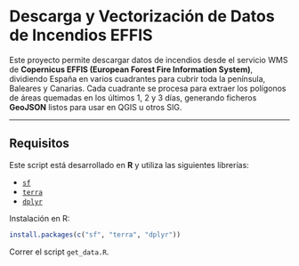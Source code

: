 # Descarga y Vectorización de Datos de Incendios EFFIS

Este proyecto permite descargar datos de incendios desde el servicio WMS de **Copernicus EFFIS (European Forest Fire Information System)**, dividiendo España en varios cuadrantes para cubrir toda la península, Baleares y Canarias.
Cada cuadrante se procesa para extraer los polígonos de áreas quemadas en los últimos 1, 2 y 3 días, generando ficheros **GeoJSON** listos para usar en QGIS u otros SIG.

---

## Requisitos

Este script está desarrollado en **R** y utiliza las siguientes librerías:

- [`sf`](https://r-spatial.github.io/sf/)
- [`terra`](https://rspatial.org/terra/)
- [`dplyr`](https://dplyr.tidyverse.org/)

Instalación en R:

```r
install.packages(c("sf", "terra", "dplyr"))
```


Correr el script `get_data.R`.